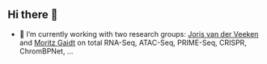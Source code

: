 ## Hi there 👋

- 🔭 I’m currently working with two research groups: [Joris van der Veeken](https://www.imp.ac.at//groups/joris-van-der-veeken) and [Moritz Gaidt](https://www.imp.ac.at/groups/moritz-gaidt) on total RNA-Seq, ATAC-Seq, PRIME-Seq, CRISPR, ChromBPNet, ...

<!--
**Jaritz/Jaritz** is a ✨ _special_ ✨ repository because its `README.md` (this file) appears on your GitHub profile.

Here are some ideas to get you started:

- 🔭 I’m currently working on ...
- 🌱 I’m currently learning ...
- 👯 I’m looking to collaborate on ...
- 🤔 I’m looking for help with ...
- 💬 Ask me about ...
- 📫 How to reach me: ...
- 😄 Pronouns: ...
- ⚡ Fun fact: ...
-->
